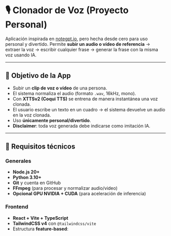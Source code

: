 # 🎙️ Clonador de Voz (Proyecto Personal)

Aplicación inspirada en [notegpt.io](https://notegpt.io/ai-voice-cloning), pero hecha desde cero para uso personal y divertido.
Permite **subir un audio o vídeo de referencia** → extraer la voz → escribir cualquier frase → generar la frase con la misma voz usando IA.

---

## 🚀 Objetivo de la App
- Subir un **clip de voz o vídeo** de una persona.
- El sistema normaliza el audio (formato `.wav`, 16kHz, mono).
- Con **XTTSv2 (Coqui TTS)** se entrena de manera instantánea una voz clonada.
- El usuario escribe un texto en un cuadro → el sistema devuelve un audio en la voz clonada.
- Uso **únicamente personal/divertido**.
- **Disclaimer**: toda voz generada debe indicarse como imitación IA.

---

## 🧰 Requisitos técnicos

### Generales
- **Node.js 20+**
- **Python 3.10+**
- **Git** y cuenta en GitHub
- **FFmpeg** (para procesar y normalizar audio/video)
- **Opcional GPU NVIDIA + CUDA** (para aceleración de inferencia)

### Frontend
- **React + Vite + TypeScript**
- **TailwindCSS v4** con `@tailwindcss/vite`
- Estructura **feature-based**:
